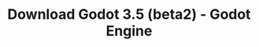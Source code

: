 ---
# Generated by /tools/generators/src/download_archive_generator !!! do not edit by hand !!!
title: 'Download Godot 3.5 (beta2) - Godot Engine'
type: 'download/archive'
name: '3.5'
flavor: 'beta2'
release_date: '2022-03-15T03:00:00-00:00'
release_notes: 'article/dev-snapshot-godot-3-5-beta-2/'
primaryPlatforms:
  - 'android.apk'
  - 'linux.64'
  - 'macos.universal'
  - 'windows.64'
  - 'linux_server.headless.64'
  - 'web'
  - 'templates'
links:
  android.apk:
    name: 'android.apk'
    title: 'Android'
    caption: 'APK Universal (ARM64 + ARMv7 + x86_64 + x86)'
    tags:
      - 'APK download'
      - 'ARM64/v7'
      - 'x86 (64 & 32 bit)'
    hosts:
      github_builds:
        regular: 'https://github.com/godotengine/godot-builds/releases/download/3.5-beta2/Godot_v3.5-beta2_android_editor.apk'
        mono: '#'
      github:
        regular: 'https://github.com/godotengine/godot/releases/download/3.5-beta2/Godot_v3.5-beta2_android_editor.apk'
        mono: '#'
  linux.64:
    name: 'linux.64'
    title: 'Linux'
    caption: 'Padrão (x86_64)'
    tags:
      - '64 bit'
    hosts:
      github_builds:
        regular: 'https://github.com/godotengine/godot-builds/releases/download/3.5-beta2/Godot_v3.5-beta2_x11.64.zip'
        mono: 'https://github.com/godotengine/godot-builds/releases/download/3.5-beta2/Godot_v3.5-beta2_mono_x11_64.zip'
      github:
        regular: 'https://github.com/godotengine/godot/releases/download/3.5-beta2/Godot_v3.5-beta2_x11.64.zip'
        mono: 'https://github.com/godotengine/godot/releases/download/3.5-beta2/Godot_v3.5-beta2_mono_x11_64.zip'
  macos.universal:
    name: 'macos.universal'
    title: 'macOS'
    caption: 'Universal (x86_64 + Silício da Apple)'
    tags:
      - 'Intel/Apple Silicon'
      - '64 bit'
    hosts:
      github_builds:
        regular: 'https://github.com/godotengine/godot-builds/releases/download/3.5-beta2/Godot_v3.5-beta2_osx.universal.zip'
        mono: 'https://github.com/godotengine/godot-builds/releases/download/3.5-beta2/Godot_v3.5-beta2_mono_osx.universal.zip'
      github:
        regular: 'https://github.com/godotengine/godot/releases/download/3.5-beta2/Godot_v3.5-beta2_osx.universal.zip'
        mono: 'https://github.com/godotengine/godot/releases/download/3.5-beta2/Godot_v3.5-beta2_mono_osx.universal.zip'
  windows.64:
    name: 'windows.64'
    title: 'Windows'
    caption: 'Padrão (x86_64)'
    tags:
      - '64 bit'
    hosts:
      github_builds:
        regular: 'https://github.com/godotengine/godot-builds/releases/download/3.5-beta2/Godot_v3.5-beta2_win64.exe.zip'
        mono: 'https://github.com/godotengine/godot-builds/releases/download/3.5-beta2/Godot_v3.5-beta2_mono_win64.zip'
      github:
        regular: 'https://github.com/godotengine/godot/releases/download/3.5-beta2/Godot_v3.5-beta2_win64.exe.zip'
        mono: 'https://github.com/godotengine/godot/releases/download/3.5-beta2/Godot_v3.5-beta2_mono_win64.zip'
  linux_server.headless.64:
    name: 'linux_server.headless.64'
    title: 'Linux Server'
    caption: 'Headless (x86_64)'
    tags:
      - '64 bit'
      - 'Headless'
    hosts:
      github_builds:
        regular: 'https://github.com/godotengine/godot-builds/releases/download/3.5-beta2/Godot_v3.5-beta2_linux_headless.64.zip'
        mono: 'https://github.com/godotengine/godot-builds/releases/download/3.5-beta2/Godot_v3.5-beta2_mono_linux_headless_64.zip'
      github:
        regular: 'https://github.com/godotengine/godot/releases/download/3.5-beta2/Godot_v3.5-beta2_linux_headless.64.zip'
        mono: 'https://github.com/godotengine/godot/releases/download/3.5-beta2/Godot_v3.5-beta2_mono_linux_headless_64.zip'
  web:
    name: 'web'
    title: 'Editor Web'
    caption: ''
    tags:
      - 'Self-hosted'
      - 'Cross-platform'
    hosts:
      github_builds:
        regular: 'https://github.com/godotengine/godot-builds/releases/download/3.5-beta2/Godot_v3.5-beta2_web_editor.zip'
        mono: '#'
      github:
        regular: 'https://github.com/godotengine/godot/releases/download/3.5-beta2/Godot_v3.5-beta2_web_editor.zip'
        mono: '#'
  linux.32:
    name: 'linux.32'
    title: 'Linux'
    caption: 'Padrão (x86)'
    tags:
      - '32 bit'
    hosts:
      github_builds:
        regular: 'https://github.com/godotengine/godot-builds/releases/download/3.5-beta2/Godot_v3.5-beta2_x11.32.zip'
        mono: 'https://github.com/godotengine/godot-builds/releases/download/3.5-beta2/Godot_v3.5-beta2_mono_x11_32.zip'
      github:
        regular: 'https://github.com/godotengine/godot/releases/download/3.5-beta2/Godot_v3.5-beta2_x11.32.zip'
        mono: 'https://github.com/godotengine/godot/releases/download/3.5-beta2/Godot_v3.5-beta2_mono_x11_32.zip'
  windows.32:
    name: 'windows.32'
    title: 'Windows'
    caption: 'Padrão (x86)'
    tags:
      - '32 bit'
    hosts:
      github_builds:
        regular: 'https://github.com/godotengine/godot-builds/releases/download/3.5-beta2/Godot_v3.5-beta2_win32.exe.zip'
        mono: 'https://github.com/godotengine/godot-builds/releases/download/3.5-beta2/Godot_v3.5-beta2_mono_win32.zip'
      github:
        regular: 'https://github.com/godotengine/godot/releases/download/3.5-beta2/Godot_v3.5-beta2_win32.exe.zip'
        mono: 'https://github.com/godotengine/godot/releases/download/3.5-beta2/Godot_v3.5-beta2_mono_win32.zip'
  linux_server.64:
    name: 'linux_server.64'
    title: 'Servidor Linux'
    caption: 'Padrão (x86_64)'
    tags:
      - '64 bit'
    hosts:
      github_builds:
        regular: 'https://github.com/godotengine/godot-builds/releases/download/3.5-beta2/Godot_v3.5-beta2_linux_server.64.zip'
        mono: 'https://github.com/godotengine/godot-builds/releases/download/3.5-beta2/Godot_v3.5-beta2_mono_linux_server_64.zip'
      github:
        regular: 'https://github.com/godotengine/godot/releases/download/3.5-beta2/Godot_v3.5-beta2_linux_server.64.zip'
        mono: 'https://github.com/godotengine/godot/releases/download/3.5-beta2/Godot_v3.5-beta2_mono_linux_server_64.zip'
  aar_library:
    name: 'aar_library'
    title: 'Biblioteca de AAR'
    caption: ''
    tags:
      - 'Android plugins'
      - 'Java'
      - 'Kotlin'
    hosts:
      github_builds:
        regular: 'https://github.com/godotengine/godot-builds/releases/download/3.5-beta2/godot-lib.3.5.beta2.release.aar'
        mono: 'https://github.com/godotengine/godot-builds/releases/download/3.5-beta2/godot-lib.3.5.beta2.mono.release.aar'
      github:
        regular: 'https://github.com/godotengine/godot/releases/download/3.5-beta2/godot-lib.3.5.beta2.release.aar'
        mono: 'https://github.com/godotengine/godot/releases/download/3.5-beta2/godot-lib.3.5.beta2.mono.release.aar'
  templates:
    name: 'templates'
    title: 'Modelos de exportação'
    caption: ''
    tags:
      - 'Utilizado para exportar os seus jogos para todas as plataformas suportadas'
    hosts:
      github_builds:
        regular: 'https://github.com/godotengine/godot-builds/releases/download/3.5-beta2/Godot_v3.5-beta2_export_templates.tpz'
        mono: 'https://github.com/godotengine/godot-builds/releases/download/3.5-beta2/Godot_v3.5-beta2_mono_export_templates.tpz'
      github:
        regular: 'https://github.com/godotengine/godot/releases/download/3.5-beta2/Godot_v3.5-beta2_export_templates.tpz'
        mono: 'https://github.com/godotengine/godot/releases/download/3.5-beta2/Godot_v3.5-beta2_mono_export_templates.tpz'
---